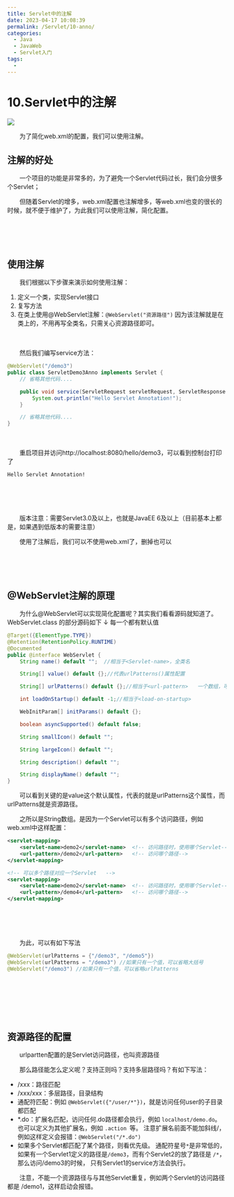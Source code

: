 ```yaml
---
title: Servlet中的注解
date: 2023-04-17 10:08:39
permalink: /Servlet/10-anno/
categories:
  - Java
  - JavaWeb
  - Servlet入门
tags:
  - 
---
```

# 10.Servlet中的注解

![](https://image.peterjxl.com/blog/265.jpg)


　　为了简化web.xml的配置，我们可以使用注解。

<!-- more -->

## 注解的好处

　　一个项目的功能是非常多的，为了避免一个Servlet代码过长，我们会分很多个Servlet；

　　但随着Servlet的增多，web.xml配置也注解增多，等web.xml也变的很长的时候，就不便于维护了，为此我们可以使用注解，简化配置。

　　‍

　　‍

## 使用注解

　　我们根据以下步骤来演示如何使用注解：

1. 定义一个类，实现Servlet接口
2. 复写方法
3. 在类上使用@WebServlet注解：`@WebServlet("资源路径")`   因为该注解就是在类上的，不用再写全类名，只需关心资源路径即可。

　　‍

　　然后我们编写service方法：

```java
@WebServlet("/demo3")
public class ServletDemo3Anno implements Servlet {
    // 省略其他代码.... 

    public void service(ServletRequest servletRequest, ServletResponse servletResponse) throws ServletException, IOException {
        System.out.println("Hello Servlet Annotation!");
    }

    // 省略其他代码.... 
}
```

　　‍

　　重启项目并访问http://localhost:8080/hello/demo3，可以看到控制台打印了

```
Hello Servlet Annotation!
```

　　‍

　　‍

　　版本注意：需要Servlet3.0及以上，也就是JavaEE 6及以上（目前基本上都是，如果遇到低版本的需要注意）

　　使用了注解后，我们可以不使用web.xml了，删掉也可以

　　‍

　　‍

## @WebServlet注解的原理

　　为什么@WebServlet可以实现简化配置呢？其实我们看看源码就知道了。WebServlet.class 的部分源码如下 ↓  每一个都有默认值

```java
@Target({ElementType.TYPE})
@Retention(RetentionPolicy.RUNTIME)
@Documented
public @interface WebServlet {
    String name() default "";  //相当于<Servlet-name>，全类名

    String[] value() default {};//代表urlPatterns()属性配置

    String[] urlPatterns() default {};//相当于<url-pattern>   一个数组，可以有多个资源路径对应

    int loadOnStartup() default -1;//相当于<load-on-startup>

    WebInitParam[] initParams() default {};

    boolean asyncSupported() default false;

    String smallIcon() default "";

    String largeIcon() default "";

    String description() default "";

    String displayName() default "";
}
```

　　可以看到关键的是value这个默认属性，代表的就是urlPatterns这个属性，而urlPatterns就是资源路径。

　　之所以是String数组。是因为一个Servlet可以有多个访问路径，例如web.xml中这样配置：

```xml
<servlet-mapping>
    <servlet-name>demo2</servlet-name>  <!-- 访问路径时，使用哪个Servlet-->
    <url-pattern>/demo2</url-pattern>   <!-- 访问哪个路径-->
</servlet-mapping>

<!-- 可以多个路径对应一个Servlet   -->
<servlet-mapping>
    <servlet-name>demo2</servlet-name>  <!-- 访问路径时，使用哪个Servlet-->
    <url-pattern>/demo4</url-pattern>   <!-- 访问哪个路径-->
</servlet-mapping>
```

　　‍

　　‍

　　为此，可以有如下写法

```java
@WebServlet(urlPatterns = {"/demo3", "/demo5"})
@WebServlet(urlPatterns = "/demo3") //如果只有一个值，可以省略大括号
@WebServlet("/demo3") //如果只有一个值，可以省略urlPatterns
```

　　‍

　　‍

　　‍

## 资源路径的配置

　　urlpartten配置的是Servlet访问路径，也叫资源路径

　　那么路径能怎么定义呢？支持正则吗？支持多层路径吗？有如下写法：

* /xxx：路径匹配
* /xxx/xxx：多层路径，目录结构
* 通配符匹配：例如 `@WebServlet({"/user/*"})`，就是访问任何user的子目录都匹配
* \*.do：扩展名匹配，访问任何.do路径都会执行，例如  `localhost/demo.do`。也可以定义为其他扩展名，例如 `.action `等。 注意扩展名前面不能加斜线/，例如这样定义会报错：`@WebServlet("/*.do") `
* 如果多个Servlet都匹配了某个路径，则看优先级。 通配符星号`*`是非常低的，如果有一个Servlet1定义的路径是`/demo3`，而有个Servlet2的放了路径是 `/*`，那么访问/demo3的时候， 只有Servlet1的service方法会执行。

　　注意，不能一个资源路径与与其他Servlet重复，例如两个Servlet的访问路径都是 /demo1，这样启动会报错。
